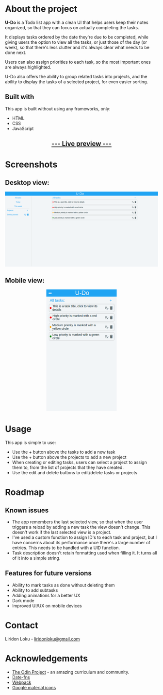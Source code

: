 # About the project

**U-Do** is a Todo list app with a clean UI that helps users keep their notes organized, so that they can focus on actually completing the tasks.

It displays tasks ordered by the date they're due to be completed, while giving users the option to view all the tasks, or just those of the day (or week), so that there's less clutter and it's always clear what needs to be done next.

Users can also assign priorities to each task, so the most important ones are always highlighted.

U-Do also offers the ability to group related tasks into projects, and the ability to display the tasks of a selected project, for even easier sorting.

## Built with

This app is built without using any frameworks, only:

- HTML
- CSS
- JavaScript


## [<p style="text-align: center">--- Live preview ---</p>](https://liridonloku.github.io/todo/)

# Screenshots
## Desktop view:
![Desktop screenshot](screenshot.png)
## Mobile view:
<p style="text-align: center"><img src="mobile.png" alt="Mobile screenshot" height="400"/></p>


# Usage

This app is simple to use:

- Use the + button above the tasks to add a new task
- Use the + button above the projects to add a new project
- When creating or editing tasks, users can select a project to assign them to, from the list of projects that they have created.
- Use the edit and delete buttons to edit/delete tasks or projects

# Roadmap

## Known issues
- The app remembers the last selected view, so that when the user triggers a reload by adding a new task the view doesn't change. This doesn't work if the last selected view is a project.
- I've used a custom function to assign ID's to each task and project, but I have concerns about its performance once there's a large number of entries. This needs to be handled with a UID function.
- Task description doesn't retain formatting used when filling it. It turns all of it into a simple string.

## Features for future versions

- Ability to mark tasks as done without deleting them
- Ability to add subtasks
- Adding animations for a better UX
- Dark mode
- Improved UI/UX on mobile devices

# Contact

Liridon Loku - liridonloku@gmail.com

# Acknowledgements

- [The Odin Project](https://theodinproject.com) - an amazing curriculum and community.
- [Date-fns](https://date-fns.org/)
- [Webpack](https://webpack.js.org/)
- [Google material icons](https://fonts.google.com/icons)

